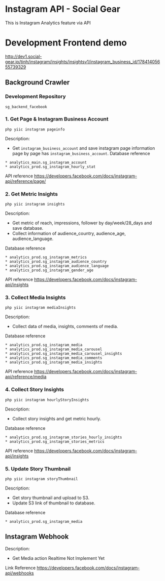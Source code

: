 # Instagram API - Social Gear
This is Instagram Analytics feature via API

# Development Frontend demo
http://dev1.social-gear.jp/tinh/instagram/insights/insightsv1/instagram_business_id/17841405655739329

## Background Crawler
### Development Repository 
`sg_backend_facebook`
### 1. Get Page & Instagram Business Account
```
php yiic instagram pageinfo
```
Description: 
- Get `instagram_business_account` and save instagram page information page by page has `instagram_business_account`.
Database reference
```
* analytics_main.sg_instagram_account
* analytics_prod.sg_instagram_hourly_stat
```
API reference
https://developers.facebook.com/docs/instagram-api/reference/page/

### 2. Get Metric Insights
```
php yiic instagram insights
```
Description: 
- Get metric of reach, impressions, follower by day/week/28_days and save database.
- Collect information of audience_country, audience_age, audience_language.

Database reference
```
* analytics_prod.sg_instagram_metrics
* analytics_prod.sg_instagram_audience_country
* analytics_prod.sg_instagram_audience_language
* analytics_prod.sg_instagram_gender_age
```
API reference
https://developers.facebook.com/docs/instagram-api/insights

### 3. Collect Media Insights
```
php yiic instagram mediaInsights
```
Description: 
- Collect data of media, insights, comments of media.

Database reference
```
* analytics_prod.sg_instagram_media
* analytics_prod.sg_instagram_media_carousel
* analytics_prod.sg_instagram_media_carousel_insights
* analytics_prod.sg_instagram_media_comments
* analytics_prod.sg_instagram_media_insights
```
API reference
https://developers.facebook.com/docs/instagram-api/reference/media

### 4. Collect Story Insights
```
php yiic instagram hourlyStoryInsights
```
Description: 
- Collect story insights and get metric hourly.

Database reference
```
* analytics_prod.sg_instagram_stories_hourly_insights
* analytics_prod.sg_instagram_stories_metrics
```
API reference
https://developers.facebook.com/docs/instagram-api/insights

### 5. Update Story Thumbnail
```
php yiic instagram storyThumbnail
```
Description: 
- Get story thumbnail and upload to S3.
- Update S3 link of thumbnail to database.

Database reference
```
* analytics_prod.sg_instagram_media
```

## Instagram Webhook
Description: 
- Get Media action Realtime
Not Implement Yet

Link Reference
https://developers.facebook.com/docs/instagram-api/webhooks
